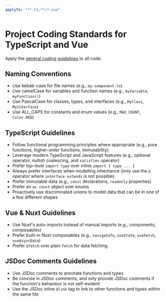 ```yaml
---
applyTo: "**.ts,**/*.vue"
---
```

# Project Coding Standards for TypeScript and Vue

Apply the [general coding guidelines](./general-coding.instructions.md) to all code.

## Naming Conventions

- Use kebab-case for file names (e.g., `my-component.ts`)
- Use camelCase for variables and function names (e.g., `myVariable`, `myFunction()`)
- Use PascalCase for classes, types, and interfaces (e.g., `MyClass`, `MyInterface`)
- Use ALL_CAPS for constants and enum values (e.g., `MAX_COUNT`, `Color.RED`)

## TypeScript Guidelines

- Follow functional programming principles where appropriate (e.g., pure functions, higher-order functions, immutability)
- Leverage modern TypeScript and JavaScript features (e.g., optional operator, nullish coalescing, and `satisfies` operator)
- Prefer top-level `import type` over inline `import { type ... }`
- Always prefer interfaces when modelling inheritance (only use the `&` operator where `interface extends` is not possible)
- Prefer immutable data (e.g., `const` declarations, `readonly` properties)
- Prefer an `as const` object over enums
- Proactively use discriminated unions to model data that can be in one of a few different shapes

## Vue & Nuxt Guidelines

- Use Nuxt's auto-imports instead of manual imports (e.g., components, composables)
- Prefer built-in Nuxt composables (e.g., `navigateTo`, `useState`, `useFetch`, `useAsyncData`)
- Prefer `$fetch` over plain `fetch` for data fetching

## JSDoc Comments Guidelines

- Use JSDoc comments to annotate functions and types
- Be concise in JSDoc comments, and only provide JSDoc comments if the function's behaviour is not self-evident
- Use the JSDoc inline `@link` tag to link to other functions and types within the same file
